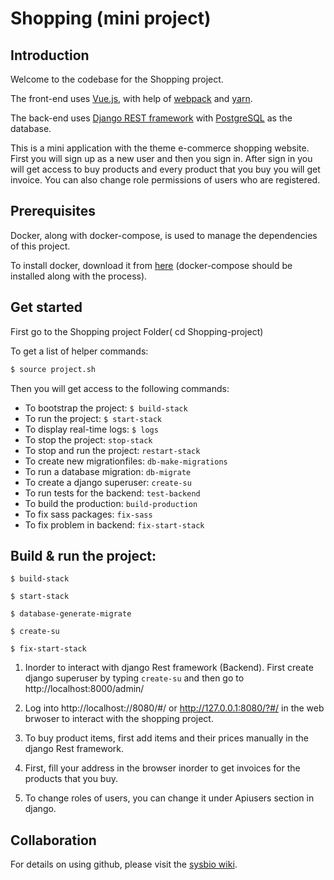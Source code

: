 # Shopping (mini project)

## Introduction

Welcome to the codebase for the Shopping project. 

The front-end uses [Vue.js](https://vuejs.org), with help of [webpack](https://webpack.js.org) and [yarn](https://yarnpkg.com/en/). 

The back-end uses [Django REST framework](http://www.django-rest-framework.org) with [PostgreSQL](https://www.postgresql.org) as the database.

This is a mini application with the theme e-commerce shopping website.
First you will sign up as a new user and then you sign in.
After sign in you will get access to buy products and every product that you buy you will get invoice.
You can also change role permissions of users who are registered.

## Prerequisites

Docker, along with docker-compose, is used to manage the dependencies of this project. 

To install docker, download it from [here](https://www.docker.com/products/docker) (docker-compose should be installed along with the process).


## Get started

First go to the Shopping project Folder( cd Shopping-project)


To get a list of helper commands:

```bash
$ source project.sh
```

Then you will get access to the following commands:

- To bootstrap the project: `$ build-stack`
- To run the project: `$ start-stack`
- To display real-time logs: `$ logs`
- To stop the project: `stop-stack`
- To stop and run the project: `restart-stack`
- To create new migrationfiles: `db-make-migrations`
- To run a database migration: `db-migrate`
- To create a django superuser: `create-su`
- To run tests for the backend: `test-backend`
- To build the production: `build-production`
- To fix sass packages: `fix-sass`
- To fix problem in backend: `fix-start-stack`


## Build & run the project:
```
$ build-stack
```
```
$ start-stack
```
```
$ database-generate-migrate 
```
```
$ create-su 
```
```
$ fix-start-stack
```


1. Inorder to interact with django Rest framework (Backend). First create django superuser by typing `create-su` and then go to http://localhost:8000/admin/

2. Log into http://localhost://8080/#/ or http://127.0.0.1:8080/?#/ in the web brwoser to interact with the shopping project.

3. To buy product items, first add items and their prices manually in the django Rest framework.

4. First, fill your address in the browser inorder to get invoices for the products that you buy.

5. To change roles of users, you can change it under Apiusers section in django.

## Collaboration

For details on using github, please visit the [sysbio wiki](http://wiki.sysbio.chalmers.se/mediawiki/index.php/Development_guidelines#Github).